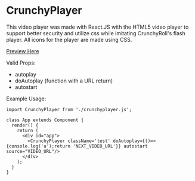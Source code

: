 # CrunchyPlayer
This video player was made with React.JS with the HTML5 video player to support better security and utilize css while imitating CrunchyRoll's flash player. All icons for the player are made using CSS.


[Preview Here](https://calebblack.github.io/CrunchyPlayer)


Valid Props:
- autoplay
- doAutoplay (function with a URL return)
- autostart

Example Usage:
```
import CrunchyPlayer from './crunchyplayer.js';

class App extends Component {
  render() {
    return (
      <div id="app">
        <CrunchyPlayer className='test' doAutoplay={()=>{console.log('a');return 'NEXT_VIDEO_URL'}} autostart source="VIDEO_URL"/>
      </div>
    );
  }
}
```
